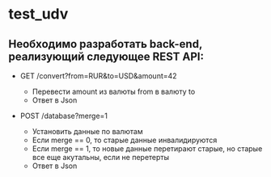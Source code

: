 # test_udv
## Необходимо разработать back-end, реализующий следующее REST API:
- GET /convert?from=RUR&to=USD&amount=42 
  * Перевести amount из валюты from в валюту to
  * Ответ в Json 
 
- POST /database?merge=1 
  * Установить данные по валютам 
  * Если merge == 0, то старые данные инвалидируются 
  * Если merge == 1, то новые данные перетирают старые, но старые все еще акутальны, если не перетерты 
  * Ответ в Json